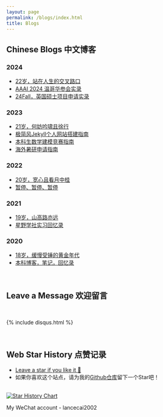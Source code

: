 ```yaml
---
layout: page
permalink: /blogs/index.html
title: Blogs
---
```


## Chinese Blogs 中文博客

### 2024

- [22岁，站在人生的交叉路口](https://zhaorui.com/blogs/22yrs)
- [AAAI 2024 温哥华参会实录](https://zhaorui.com/blogs/aaai-24/)
- [24Fall，英国硕士项目申请实录](https://zhaorui.com/blogs/24fall/)

### 2023

- [21岁，何妨吟啸且徐行](https://zhaorui.com/blogs/21yrs)<br>
- [极简风Jekyll个人网站搭建指南](https://zhaorui.com/blogs/web)<br>
- [本科生数学建模竞赛指南](https://zhaorui.com/blogs/team2023)<br>
- [海外暑研申请指南](https://zhaorui.com/blogs/summer-res)<br>

### 2022

- [20岁，宽心且看月中桂](https://zhaorui.com/blogs/20yrs)<br>
- [暂停、暂停、暂停](https://zhaorui.com/blogs/stop/)

### 2021

- [19岁，山高路亦远](https://zhaorui.com/blogs/19yrs)<br>
- [星野学社实习回忆录](https://zhaorui.com/blogs/star)

### 2020

- [18岁，缓慢受锤的黄金年代](https://zhaorui.com/blogs/18yrs)<br>
- [本科博客，笔记，回忆录](https://mieclance.club/)

<br>

## Leave a Message 欢迎留言

<br>

{% include disqus.html %} 

<br>

## Web Star History 点赞记录

- [Leave a star if you like it 🥰](https://github.com/GuangLun2000/GuangLun2000.github.io) 
- 如果你喜欢这个站点，请为我的[Github仓库](https://github.com/GuangLun2000/GuangLun2000.github.io)留下一个Star吧！

<br>[![Star History Chart](https://api.star-history.com/svg?repos=GuangLun2000/GuangLun2000.github.io&type=Date)](https://star-history.com/#GuangLun2000/GuangLun2000.github.io&Date)

My WeChat account - lancecai2002

<br>
